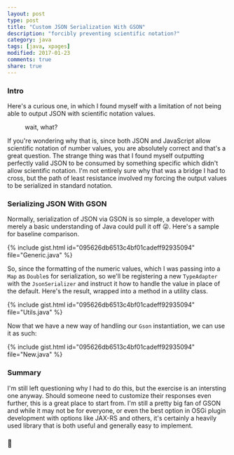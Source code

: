 ```yaml
---
layout: post
type: post
title: "Custom JSON Serialization With GSON"
description: "forcibly preventing scientific notation?"
category: java
tags: [java, xpages]
modified: 2017-01-23
comments: true
share: true
---
```


### Intro

Here's a curious one, in which I found myself with a limitation of not being able to output JSON with scientific notation values.

<figure class="center">
  <amp-anim src="/assets/images/post_images/ExcuseMe.gif"
  alt="wait, what?"
  width="500" height="213"
  layout="responsive"></amp-anim>
 <figcaption>wait, what?</figcaption>
</figure>

If you're wondering why that is, since both JSON and JavaScript allow scientific notation of number values, you are absolutely correct and that's a great question. The strange thing was that I found myself outputting perfectly valid JSON to be consumed by something specific which didn't allow scientific notation. I'm not entirely sure why that was a bridge I had to cross, but the path of least resistance involved my forcing the output values to be serialized in standard notation.

### Serializing JSON With GSON

Normally, serialization of JSON via GSON is so simple, a developer with merely a basic understanding of Java could pull it off 😜. Here's a sample for baseline comparison.

{% include gist.html id="095626db6513c4bf01cadeff92935094" file="Generic.java" %}

So, since the formatting of the numeric values, which I was passing into a `Map` as `Double`s for serialization, so we'll be registering a new `TypeAdapter` with the `JsonSerializer` and instruct it how to handle the value in place of the default. Here's the result, wrapped into a method in a utility class.

{% include gist.html id="095626db6513c4bf01cadeff92935094" file="Utils.java" %}

Now that we have a new way of handling our `Gson` instantiation, we can use it as such:

{% include gist.html id="095626db6513c4bf01cadeff92935094" file="New.java" %}

### Summary

I'm still left questioning why I had to do this, but the exercise is an intersting one anyway. Should someone need to customize their responses even further, this is a great place to start from. I'm still a pretty big fan of GSON and while it may not be for everyone, or even the best option in OSGi plugin development with options like JAX-RS and others, it's certainly a heavily used library that is both useful and generally easy to implement.

### 🍻
